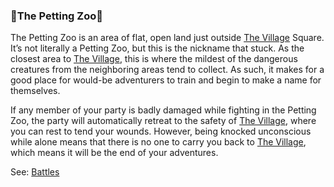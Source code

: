 ### 🦡The Petting Zoo🦡
The Petting Zoo is an area of flat, open land just outside [The Village](../village_square/index.md) Square. It’s not literally a Petting Zoo,
  but this is the nickname that stuck. As the closest area to [The Village](../village_square/index.md), this is where the mildest of the dangerous
  creatures from the neighboring areas tend to collect. As such, it makes for a good place for would-be adventurers to
  train and begin to make a name for themselves.

If any member of your party is badly damaged while fighting in the Petting Zoo, the party will automatically
  retreat to the safety of [The Village](../village_square/index.md), where you can rest to tend your wounds. However, being knocked unconscious
  while alone means that there is no one to carry you back to [The Village](../village_square/index.md), which means it will be the end of your
  adventures.

See: [Battles](../../battles.md)


